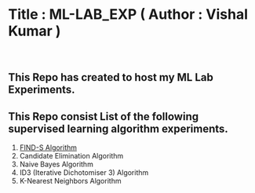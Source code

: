 # Title : ML-LAB_EXP ( Author : Vishal Kumar )
<br>

## This Repo has created to host my ML Lab Experiments.

## This Repo consist List of the following supervised learning algorithm experiments.
1. [FIND-S Algorithm ](/find-S-algorithm/find-s.md)
2. Candidate Elimination Algorithm
3. Naive Bayes Algorithm
4. ID3 (Iterative Dichotomiser 3) Algorithm
5. K-Nearest Neighbors Algorithm




